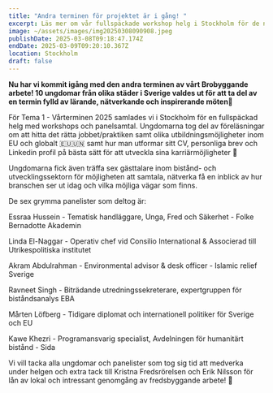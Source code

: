 ```yaml
---
title: "Andra terminen för projektet är i gång! "
excerpt: Läs mer om vår fullspäckade workshop helg i Stockholm för de nya deltagarna!
image: ~/assets/images/img20250308090908.jpeg
publishDate: 2025-03-08T09:18:47.174Z
endDate: 2025-03-09T09:20:10.367Z
location: Stockholm
draft: false
---
```

<!--StartFragment-->

**Nu har vi kommit igång med den andra terminen av vårt Brobyggande arbete! 10 ungdomar från olika städer i Sverige valdes ut för att ta del av en termin fylld av lärande, nätverkande och inspirerande möten🌟**



För Tema 1 - Vårterminen 2025 samlades vi i Stockholm för en fullspäckad helg med workshops och panelsamtal. Ungdomarna tog del av föreläsningar om att hitta det rätta jobbet/praktiken samt olika utbildningsmöjligheter inom EU och globalt 🇪🇺🇺🇳 samt hur man utformar sitt CV, personliga brev och Linkedin profil på bästa sätt för att utveckla sina karriärmöjligheter 💼



Ungdomarna fick även träffa sex gästtalare inom bistånd- och utvecklingssektorn för möjligheten att samtala, nätverka få en inblick av hur branschen ser ut idag och vilka möjliga vägar som finns.



De sex grymma panelister som deltog är:

Essraa Hussein - Tematisk handläggare, Unga, Fred och Säkerhet - Folke Bernadotte Akademin

Linda El-Naggar - Operativ chef vid Consilio International & Associerad till Utrikespolitiska institutet

Akram Abdulrahman - Environmental advisor & desk officer - Islamic relief Sverige

Ravneet Singh - Biträdande utredningssekreterare, expertgruppen för biståndsanalys EBA

Mårten Löfberg - Tidigare diplomat och internationell politiker för Sverige och EU

Kawe Khezri - Programansvarig specialist, Avdelningen för humanitärt bistånd - Sida



Vi vill tacka alla ungdomar och panelister som tog sig tid att medverka under helgen och extra tack till Kristna Fredsrörelsen och Erik Nilsson för lån av lokal och intressant genomgång av fredsbyggande arbete! 🙏



<!--EndFragment-->